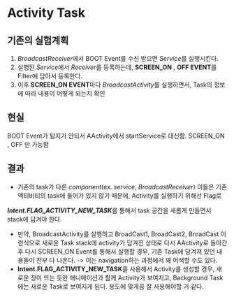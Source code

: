 # Activity Task



## 기존의 실험계획

1. *BroadcastReceiver*에서 BOOT Event를 수신 받으면 *Service*를 실행시킨다.
2. 실행된 *Service*에서 *Receiver*를 등록하는데, **SCREEN_ON** , **OFF EVENT**를 Filter에 담아서 등록한다.
3. 이후 **SCREEN_ON EVENT**마다 *BroadcastActivity*를 실행하면서, Task의 정보에 따라 내용이 어떻게 되는지 확인



## 현실

BOOT Event가 탐지가 안되서 AActivity에서 startService로 대신함. SCREEN_ON , OFF 만 가능함



## 결과

- 기존의 task가 다른 *component*(ex. *service, BroadcastReceiver*) 이들은 기존 액티비티의 task에 들어가 있지 않기 때문에, Activity를 실행하기 위해선 Flag로 

***Intent.FLAG_ACTIVITY_NEW_TASK***를 통해서 task 공간을 새롭게 만들면서 stack에 담겨야 한다.

- 만약, BroadcastActivity를 실행하고 BroadCast1, BroadCast2, BroadCast 이런식으로 새로운 Task stack에 activity가 담겨진 상태로 다시 AActivity로 돌아간후 다시 SCREEN_ON Event를 통해서 실행할 경우, 기존 Task에 담겨져 있던 내용들이 전부 다 나온다. -> 이는 navigation하는 과정에서 꽤 어색할 수도 있다.
- **Intent.FLAG_ACTIVITY_NEW_TASK**를 사용해서 Activity를 생성할 경우, 새로운 창이 뜨는 듯한 애니메이션과 함께 Activity가 보여지고, Background Task에는 새로운 Task로 보여지게 된다. 용도에 맞게끔 잘 사용해야할 거 같다.